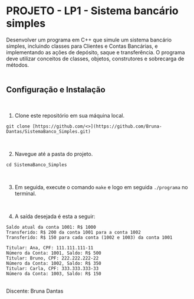 # PROJETO - LP1 - Sistema bancário simples

Desenvolver um programa em C++ que simule um sistema bancário simples, incluindo classes para Clientes e Contas Bancárias, e implementando as ações de depósito, saque e transferência. O programa deve utilizar conceitos de classes, objetos, construtores e sobrecarga de métodos.
<br><br>

## Configuração e Instalação
<br>

1. Clone este repositório em sua máquina local.

```
git clone [https://github.com/<>](https://github.com/Bruna-Dantas/SistemaBanco_Simples.git)
```
<br>

2. Navegue até a pasta do projeto.

```
cd SistemaBanco_Simples
```

<br>

3. Em seguida, execute o comando `make` e logo em seguida  `./programa` no terminal. 

<br>

4. A saída desejada é esta a seguir:

```
Saldo atual da conta 1001: R$ 1000
Transferido: R$ 200 da conta 1001 para a conta 1002
Transferido: R$ 150 para cada conta (1002 e 1003) da conta 1001

Titular: Ana, CPF: 111.111.111-11
Número da Conta: 1001, Saldo: R$ 500
Titular: Bruno, CPF: 222.222.222-22
Número da Conta: 1002, Saldo: R$ 350
Titular: Carla, CPF: 333.333.333-33
Número da Conta: 1003, Saldo: R$ 150

```

<br>
Discente: Bruna Dantas
